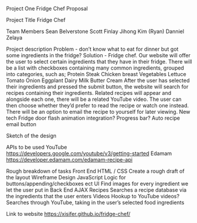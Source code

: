 
Project One
Fridge Chef Proposal

Project Title
Fridge Chef

Team Members
Sean Belverstone
Scott Finlay
Jihong Kim (Ryan)
Danniel Zelaya

Project description
Problem - don’t know what to eat for dinner but got some ingredients in the fridge? 
Solution - Fridge chef. Our website will offer the user to select certain ingredients that they have in their fridge. There will be a list with checkboxes containing many common ingredients, grouped into categories, such as;
Protein
Steak
Chicken breast
Vegetables
Lettuce
Tomato
Onion
Eggplant
Dairy
Milk
Butter
Cream
After the user has selected their ingredients and pressed the submit button, the website will search for recipes containing their ingredients. Related recipes will appear and alongside each one, there will be a related YouTube video. The user can then choose whether they’d prefer to read the recipe or watch one instead.
There will be an option to email the recipe to yourself for later viewing.
New tech
Fridge door flash animation integration?
Progress bar?
Auto recipe email button

Sketch of the design




























APIs to be used
YouTube
https://developers.google.com/youtube/v3/getting-started
Edamam
https://developer.edamam.com/edamam-recipe-api


Rough breakdown of tasks
Front End
HTML / CSS
Create a rough draft of the layout
Wireframe Design
JavaScript
Logic for buttons/appending/checkboxes ect
UI
Find images for every ingredient we let the user put in
Back End
AJAX
Recipes
Searches a recipe database via the ingredients that the user enters
Videos
Hookup to YouTube videos?
Searches through YouTube, taking in the user’s selected food ingredients


Link to website https://xisifer.github.io/fridge-chef/






